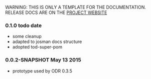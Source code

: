 
<p class="josman-to-strip">
WARNING: THIS IS ONLY A TEMPLATE FOR THE DOCUMENTATION. <br/>
RELEASE DOCS ARE ON THE <a href="http://opendatatrentino.github.io/column-recognizers/" target="_blank">PROJECT WEBSITE</a>
</p>

### 0.1.0 todo date

- some cleanup
- adapted to josman docs structure
- adopted tod-super-pom

### 0.0.2-SNAPSHOT May 13 2015 

- prototype used by ODR 0.3.5